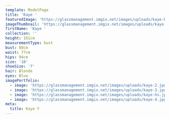 ```yaml
---
template: ModelPage
title: 'Kaye '
featuredImage: 'https://glassmanagement.imgix.net/images/uploads/kaye-banner.jpg'
imageThumbnail: 'https://glassmanagement.imgix.net/images/uploads/kaye-hs.jpg'
firstName: 'Kaye '
collection: ''
height: 161cm
measurementType: bust
bust: 88cm
waist: 77cm
hips: 94cm
size: '10'
shoeSize: '7'
hair: Blonde
eyes: Blue
imagePortfolio:
  - image: 'https://glassmanagement.imgix.net/images/uploads/kaye-2.jpg'
  - image: 'https://glassmanagement.imgix.net/images/uploads/kaye-3.jpg'
  - image: 'https://glassmanagement.imgix.net/images/uploads/kaye-hs.jpg'
  - image: 'https://glassmanagement.imgix.net/images/uploads/kaye-4.jpg'
meta:
  title: Kaye Y
---
```


